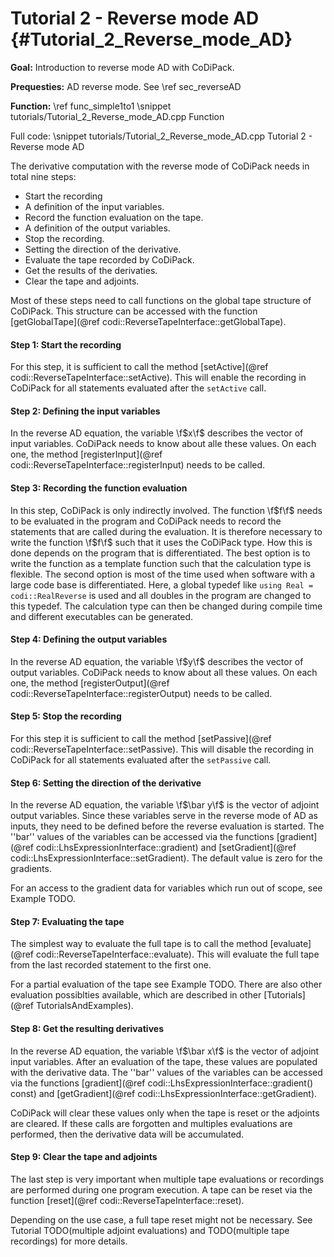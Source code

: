 Tutorial 2 - Reverse mode AD {#Tutorial_2_Reverse_mode_AD}
=======

**Goal:** Introduction to reverse mode AD with CoDiPack.

**Prequesties:** AD reverse mode. See \ref sec_reverseAD

**Function:** \ref func_simple1to1
\snippet tutorials/Tutorial_2_Reverse_mode_AD.cpp Function

Full code:
\snippet tutorials/Tutorial_2_Reverse_mode_AD.cpp Tutorial 2 - Reverse mode AD

The derivative computation with the reverse mode of CoDiPack needs in total nine steps:
  - Start the recording
  - A definition of the input variables.
  - Record the function evaluation on the tape.
  - A definition of the output variables.
  - Stop the recording.
  - Setting the direction of the derivative.
  - Evaluate the tape recorded by CoDiPack.
  - Get the results of the derivaties.
  - Clear the tape and adjoints.
  
Most of these steps need to call functions on the global tape structure of CoDiPack. This structure can be accessed with
the function [getGlobalTape](@ref codi::ReverseTapeInterface::getGlobalTape).

#### Step 1: Start the recording

For this step, it is sufficient to call the method [setActive](@ref codi::ReverseTapeInterface::setActive). This will
enable the recording in CoDiPack for all statements evaluated after the `setActive` call.

#### Step 2: Defining the input variables

In the reverse AD equation, the variable \f$x\f$ describes the vector of input variables. CoDiPack needs to know about
alle these values. On each one, the method [registerInput](@ref codi::ReverseTapeInterface::registerInput) needs to be
called.

#### Step 3: Recording the function evaluation

In this step, CoDiPack is only indirectly involved. The function \f$f\f$ needs to be evaluated in the program and CoDiPack
needs to record the statements that are called during the evaluation. It is therefore necessary to write the function
\f$f\f$ such that it uses the CoDiPack type. How this is done depends on the program that is differentiated.
The best option is to write the function as a template function such that the calculation type is flexible. The second
option is most of the time used when software with a large code base is differentiated. Here, a global typedef like
`using Real = codi::RealReverse` is used and all doubles in the program are changed to this typedef. The calculation
type can then be changed during compile time and different executables can be generated.

#### Step 4: Defining the output variables

In the reverse AD equation, the variable \f$y\f$ describes the vector of output variables. CoDiPack needs to know about
all these values. On each one, the method [registerOutput](@ref codi::ReverseTapeInterface::registerOutput) needs to be
called.

#### Step 5: Stop the recording

For this step it is sufficient to call the method [setPassive](@ref codi::ReverseTapeInterface::setPassive). This will
disable the recording in CoDiPack for all statements evaluated after the `setPassive` call.

#### Step 6: Setting the direction of the derivative

In the reverse AD equation, the variable \f$\bar y\f$ is the vector of adjoint output variables. Since these
variables serve in the reverse mode of AD as inputs, they need to be defined before the reverse evaluation is started.
The ''bar'' values of the variables can be accessed via the functions [gradient](@ref codi::LhsExpressionInterface::gradient) and
[setGradient](@ref codi::LhsExpressionInterface::setGradient). The default value is zero for the gradients.

For an access to the gradient data for variables which run out of scope, see Example TODO.

#### Step 7: Evaluating the tape

The simplest way to evaluate the full tape is to call the method [evaluate](@ref codi::ReverseTapeInterface::evaluate).
This will evaluate the full tape from the last recorded statement to the first one.

For a partial evaluation of the tape see Example TODO. There are also other evaluation possiblties available, which are
described in other [Tutorials](@ref TutorialsAndExamples).

#### Step 8: Get the resulting derivatives

In the reverse AD equation, the variable \f$\bar x\f$ is the vector of adjoint input variables. After an
evaluation of the tape, these values are populated with the derivative data. The ''bar'' values of the variables can be
accessed via the functions [gradient](@ref codi::LhsExpressionInterface::gradient() const) and
[getGradient](@ref codi::LhsExpressionInterface::getGradient).

CoDiPack will clear these values only when the tape is reset or the adjoints are cleared. If these calls are forgotten
and multiples evaluations are performed, then the derivative data will be accumulated.

#### Step 9: Clear the tape and adjoints

The last step is very important when multiple tape evaluations or recordings are performed during one program execution.
A tape can be reset via the function [reset](@ref codi::ReverseTapeInterface::reset).

Depending on the use case, a full tape reset might not be necessary. See Tutorial TODO(multiple adjoint evaluations) and
TODO(multiple tape recordings) for more details.





